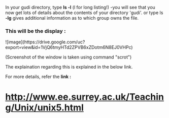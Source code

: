 
In your gudi directory, type <b>ls -l</b> (l for long listing!) -you will see that you now get lots of details about the contents of your directory 'gudi'.
or type ls <b>-lg</b> gives additional information as to which group owns the file.

<h3>This will be the display :</h3>
![image](https://drive.google.com/uc?export=view&id=1VjQ6tmyHTd2ZPVB6xZDotm6N8EJ0VHPc)


(Screenshot of the window is taken using command "scrot")

The explaination regarding this is explained in the below link.

For more details, refer the <b>link :</b>

# http://www.ee.surrey.ac.uk/Teaching/Unix/unix5.html



